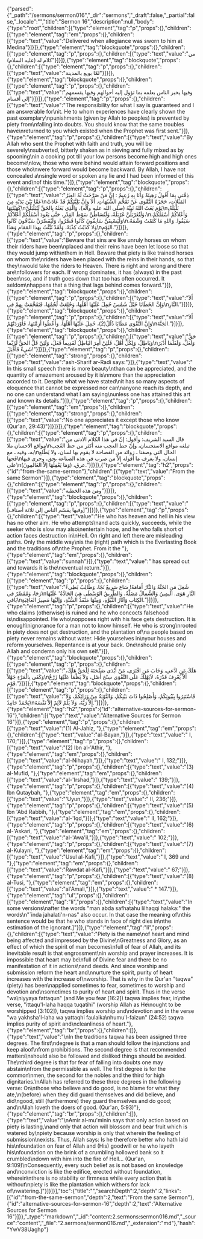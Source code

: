 {"parsed":{"_path":"/sermons/sermon016","_dir":"sermons","_draft":false,"_partial":false,"_locale":"","title":"Sermon 16","description":null,"body":{"type":"root","children":[{"type":"element","tag":"p","props":{},"children":[{"type":"element","tag":"em","props":{},"children":[{"type":"text","value":"Delivered when allegiance was sworn to him at Medina"}]}]},{"type":"element","tag":"blockquote","props":{},"children":[{"type":"element","tag":"p","props":{},"children":[{"type":"text","value":"من كلام له (عليه السلام)"}]}]},{"type":"element","tag":"blockquote","props":{},"children":[{"type":"element","tag":"p","props":{},"children":[{"type":"text","value":"لمّا بويع بالمدينة"}]}]},{"type":"element","tag":"blockquote","props":{},"children":[{"type":"element","tag":"p","props":{},"children":[{"type":"text","value":"وفيها يخبر الناس بعلمه بما تؤول إليه أحوالهم وفيها يقسمهم إلى أقسام"}]}]},{"type":"element","tag":"p","props":{},"children":[{"type":"text","value":"The responsibility for what I say is guaranteed and I am answerable for\nit. He to whom experiences have clearly shown the past exemplary\npunishments (given by Allah to peoples) is prevented by piety from\nfalling into doubts. You should know that the same troubles have\nreturned to you which existed when the Prophet was first sent."}]},{"type":"element","tag":"p","props":{},"children":[{"type":"text","value":"By Allah who sent the Prophet with faith and truth, you will be severely\nsubverted, bitterly shaken as in sieving and fully mixed as by spooning\nin a cooking pot till your low persons become high and high ones become\nlow, those who were behind would attain forward positions and those who\nwere forward would become backward. By Allah, I have not concealed a\nsingle word or spoken any lie and I had been informed of this event and\nof this time."}]},{"type":"element","tag":"blockquote","props":{},"children":[{"type":"element","tag":"p","props":{},"children":[{"type":"text","value":"ذِمَّتي بِمَا أَقُولُ رَهِينَةٌ وَأَنَا بِهِ زَعِيمٌ : إِنَّ مَنْ صَرَّحَتْ لَهُ العِبَرُ عَمَّا بَيْنَ يَدَيْهِ مِنَ\nالمَثُلاتِ، حَجَزَهُ التَّقْوَى عَنْ تَقَحُّمِ الشُّبُهَاتِ. أَلاَ وَإِنَّ بَلِيَّتَكُمْ قَدْ عَادَتْ كَهَيْئَتِهَا\nيَوْمَ بَعَثَ اللهُ نَبِيَّهُ (صلى الله عليه وآله)، وَالَّذِي بَعَثَهُ بِالحَقِّ لَتُبَلْبَلُنَّ\nبَلْبَلَةً، وَلَتُغَرْبَلُنَّ غَرْبَلَةً، وَلَتُسَاطُنَّ سَوْطَ القِدْرِ، حَتَّى يَعُودَ أَسْفَلُكُمْ أَعْلاَكُمْ،\nوَأَعْلاَكُمْ أَسْفَلَكُمْ، وَلَيَسْبِقَنَّ سَابِقُونَ كَانُوا قَصَّرُوا، وَلَيُقَصِّرَنَّ سَبَّاقُونَ كَانُوا\nسَبَقُوا. وَاللهِ مَا كَتَمْتُ وَشْمَةً، وَلا كَذَبْتُ كِذْبَةً، وَلَقَدْ نُبِّئْتُ بِهذا المَقامِ وَهذَا\nاليَوْمِ."}]}]},{"type":"element","tag":"p","props":{},"children":[{"type":"text","value":"Beware that sins are like unruly horses on whom their riders have been\nplaced and their reins have been let loose so that they would jump with\nthem in Hell. Beware that piety is like trained horses on whom the\nriders have been placed with the reins in their hands, so that they\nwould take the riders to Heaven. There is right and wrong and there are\nfollowers for each. If wrong dominates, it has (always) in the past been\nso, and if truth goes down that too has often occurred. It seldom\nhappens that a thing that lags behind comes forward."}]},{"type":"element","tag":"blockquote","props":{},"children":[{"type":"element","tag":"p","props":{},"children":[{"type":"text","value":"أَلاَ وَإِنَّ الخَطَايَا خَيْلٌ شُمُسٌ حُمِلَ عَلَيْهَا أَهْلُها، وَخُلِعَتْ لُجُمُهَا، فَتَقَحَّمَتْ بِهِمْ في\nالنَّارِ."}]}]},{"type":"element","tag":"blockquote","props":{},"children":[{"type":"element","tag":"p","props":{},"children":[{"type":"text","value":"أَلاَ وَإِنَّ التَّقْوَى مَطَايَا ذُلُلٌ(2)، حُمِلَ عَلَيْهَا أَهْلُهَا، وَأُعْطُوا أَزِمَّتَها، فَأَوْرَدَتْهُمُ\nالجَنَّةَ."}]}]},{"type":"element","tag":"blockquote","props":{},"children":[{"type":"element","tag":"p","props":{},"children":[{"type":"text","value":"حَقٌّ وَبَاطِلٌ، وَلِكُلٍّ أَهْلٌ، فَلَئِنْ أَمِرَ البَاطِلُ لَقَدِيماً فَعَلَ، وَلَئِنْ قَلَّ الحقُّ لَرُبَّما\nوَلَعَلَّ، وَلَقَلَّمَا أَدْبَرَ شَيءٌ فَأَقْبَلَ!"}]}]},{"type":"element","tag":"p","props":{},"children":[{"type":"element","tag":"strong","props":{},"children":[{"type":"text","value":"ash-Sharif ar-Radi says:"}]},{"type":"text","value":" In this small speech there is more beauty\nthan can be appreciated, and the quantity of amazement aroused by it is\nmore than the appreciation accorded to it. Despite what we have stated\nit has so many aspects of eloquence that cannot be expressed nor can\nanyone reach its depth, and no one can understand what I am saying\nunless one has attained this art and known its details."}]},{"type":"element","tag":"p","props":{},"children":[{"type":"element","tag":"em","props":{},"children":[{"type":"element","tag":"strong","props":{},"children":[{"type":"text","value":"No one appreciates it except those who know (Qur'an, 29:43)"}]}]}]},{"type":"element","tag":"blockquote","props":{},"children":[{"type":"element","tag":"p","props":{},"children":[{"type":"text","value":"قال السيد الشريف: وأقول: إنّ في هذا الكلام الادنى من مواقع الاحسان ملا\nتبلغه مواقع الاستحسان، وإنّ حظ العجب منه أكثر من حظ العُجب به، وفيه ـ مع\nالحال التي وصفنا ـ زوائد من الفصاحة لا يقوم بها لسان، ولا يَطَّلع فَجها\nإنسان، ولا يعرف ما أقوله إلاّ من ضرب في هذه الصناعة بحق، وجرى فيها على\nعرق، (وَمَا يَعْقِلُهَا إلاّ العَالمِونَ)."}]}]},{"type":"element","tag":"h2","props":{"id":"from-the-same-sermon"},"children":[{"type":"text","value":"From the same Sermon"}]},{"type":"element","tag":"blockquote","props":{},"children":[{"type":"element","tag":"p","props":{},"children":[{"type":"text","value":"ومن هذه الخطبة"}]}]},{"type":"element","tag":"blockquote","props":{},"children":[{"type":"element","tag":"p","props":{},"children":[{"type":"text","value":"[وفيها يقسّم الناس إلى ثلاثة أصناف]"}]}]},{"type":"element","tag":"p","props":{},"children":[{"type":"text","value":"He who has heaven and hell in his view has no other aim. He who attempts\nand acts quickly, succeeds, while the seeker who is slow may also\nentertain hope, and he who falls short of action faces destruction in\nHell. On right and left there are misleading paths. Only the middle way\nis the (right) path which is the Everlasting Book and the traditions of\nthe Prophet. From it the "},{"type":"element","tag":"em","props":{},"children":[{"type":"text","value":"sunnah"}]},{"type":"text","value":" has spread out and towards it is the\neventual return."}]},{"type":"element","tag":"blockquote","props":{},"children":[{"type":"element","tag":"p","props":{},"children":[{"type":"text","value":"شُغِلَ مَنِ الجَنَّةُ وَالنَّارُ أَمَامَهُ! سَاع سَرِيعٌ نَجَا، وَطَالِبٌ بَطِيءٌ رَجَا، وَمُقَصِّرٌ في\nالنَّارِ هَوَى. الَيمِينُ وَالشِّمالُ مَضَلَّةٌ، وَالطَّرِيقُ الوُسْطَى هِيَ الجَادَّةُ' عَلَيْهَا بَاقي\nالكِتَابِ وَآثَارُ النُّبُوَّةِ، وَمِنْهَا مَنْفَذُ السُّنَّةِ، وَإلَيْهَا مَصِيرُ العَاقِبَةِ."}]}]},{"type":"element","tag":"p","props":{},"children":[{"type":"text","value":"He who claims (otherwise) is ruined and he who concocts falsehood is\ndisappointed. He who\nopposes right with his face gets destruction. It is enough\nignorance for a man not to know himself. He who is strong\nrooted in piety does not get destruction, and the plantation of\na people based on piety never remains without water. Hide yourselves in\nyour houses and reform yourselves. Repentance is at your back. One\nshould praise only Allah and condemn only his own self."}]},{"type":"element","tag":"blockquote","props":{},"children":[{"type":"element","tag":"p","props":{},"children":[{"type":"text","value":"هَلَكَ مَنِ ادَّعى، وَخَابَ مَنِ افْتَرَى، مَنْ أَبْدَى صَفْحَتَهُ لِلْحَقِّ هَلَكَ، وَكَفَى بِالْمَرْءِ جَهْلاً\nأَلاَّ يَعْرِفَ قَدْرَهُ، لاَيَهْلِكُ عَلَى التَّقْوَى سِنْخ أَصْل، وَلاَ يَظْمَأُ عَلَيْهَا زَرْعُ قَوْم."}]}]},{"type":"element","tag":"blockquote","props":{},"children":[{"type":"element","tag":"p","props":{},"children":[{"type":"text","value":"فَاسْتَتِرُوا بِبُيُوتِكُمْ، وَأَصْلِحُوا ذَاتَ بَيْنِكُمْ، وَالتَّوْبَةُ مِنْ وَرَائِكُمْ، وَلاَ يَحْمَدْ حَامِدٌ\nإِلاَّ رَبَّهُ، وَلاَ يَلُمْ لاَئِمٌ إِلاَّ نَفْسَهُ."}]}]},{"type":"element","tag":"h2","props":{"id":"alternative-sources-for-sermon-16"},"children":[{"type":"text","value":"Alternative Sources for Sermon 16"}]},{"type":"element","tag":"p","props":{},"children":[{"type":"text","value":"(1) Al-Jahiz, "},{"type":"element","tag":"em","props":{},"children":[{"type":"text","value":"al-Bayan,"}]},{"type":"text","value":" I, 170;"}]},{"type":"element","tag":"p","props":{},"children":[{"type":"text","value":"(2) Ibn al-'Athir, "},{"type":"element","tag":"em","props":{},"children":[{"type":"text","value":"al-Nihayah,"}]},{"type":"text","value":" I, 132;"}]},{"type":"element","tag":"p","props":{},"children":[{"type":"text","value":"(3) al-Mufid, "},{"type":"element","tag":"em","props":{},"children":[{"type":"text","value":"al-'Irshad,"}]},{"type":"text","value":" 139;"}]},{"type":"element","tag":"p","props":{},"children":[{"type":"text","value":"(4) Ibn Qutaybah, "},{"type":"element","tag":"em","props":{},"children":[{"type":"text","value":"'Uyun,"}]},{"type":"text","value":" II, 236;"}]},{"type":"element","tag":"p","props":{},"children":[{"type":"text","value":"(5) Ibn 'Abd Rabbih, "},{"type":"element","tag":"em","props":{},"children":[{"type":"text","value":"al-'Iqd,"}]},{"type":"text","value":" II, 162;"}]},{"type":"element","tag":"p","props":{},"children":[{"type":"text","value":"(6) al-'Askari, "},{"type":"element","tag":"em","props":{},"children":[{"type":"text","value":"al-'Awa'il,"}]},{"type":"text","value":" 102;"}]},{"type":"element","tag":"p","props":{},"children":[{"type":"text","value":"(7) al-Kulayni, "},{"type":"element","tag":"em","props":{},"children":[{"type":"text","value":"Usul al-Kafi,"}]},{"type":"text","value":" I, 369 and "},{"type":"element","tag":"em","props":{},"children":[{"type":"text","value":"Rawdat al-Kafi,"}]},{"type":"text","value":" 67;"}]},{"type":"element","tag":"p","props":{},"children":[{"type":"text","value":"(8) al-Tusi, "},{"type":"element","tag":"em","props":{},"children":[{"type":"text","value":"al'Amali,"}]},{"type":"text","value":" * 147."}]},{"type":"element","tag":"ul","props":{},"children":[{"type":"element","tag":"li","props":{},"children":[{"type":"text","value":"In some versions\nafter the words \"man abda safhatahu lilhaqqi halaka:\" the words\n\"`inda jahalati'n-nas\" also occur. In that case the meaning of\nthis sentence would be that he who stands in face of right dies in\nthe estimation of the ignorant.]"}]},{"type":"element","tag":"li","props":{},"children":[{"type":"text","value":"Piety is the name\nof heart and mind being affected and impressed by the Divine\nGreatness and Glory, as an effect of which the spirit of man becomes\nfull of fear of Allah, and its inevitable result is that engrossment\nin worship and prayer increases. It is impossible that heart may be\nfull of Divine fear and there be no manifestation of it in actions\nand deeds. And since worship and submission reform the heart and\nnurture the spirit, purity of heart increases with the increase of\nworship. That is why in the Qur'an \"taqwa\" (piety) has been\napplied sometimes to fear, sometimes to worship and devotion and\nsometimes to purity of heart and spirit. Thus in the verse \"wa\niyyaya fattaqun\" (and Me you fear [16:2]) taqwa implies fear, in\nthe verse, \"ittaqu'l-laha haqqa tuqatihi\" (worship Allah as He\nought to be worshipped [3:102]), taqwa implies worship and\ndevotion and in the verse \"wa yakhsha'l-laha wa yattaqhi faulaika\nhumu'l-faizun\" (24:52) taqwa implies purity of spirit and\ncleanliness of heart."},{"type":"element","tag":"br","props":{},"children":[]},{"type":"text","value":"\nIn the traditions taqwa has been assigned three degrees. The first\ndegree is that a man should follow the injunctions and keep aloof\nfrom prohibitions. The second degree is that recommended matters\nshould also be followed and disliked things should be avoided. The\nthird degree is that for fear of falling into doubts one may abstain\nfrom the permissible as well. The first degree is for the common\nmen, the second for the nobles and the third for high dignitaries.\nAllah has referred to these three degrees in the following verse: On\nthose who believe and do good, is no blame for what they ate,\n(before) when they did guard themselves and did believe, and did\ngood, still (furthermore) they guard themselves and do good; and\nAllah loveth the doers of good. (Qur'an, 5:93)"},{"type":"element","tag":"br","props":{},"children":[]},{"type":"text","value":"\nAmir al-mu'minin says that only action based on piety is lasting,\nand only that action will blossom and bear fruit which is watered by\npiety because worship is only that wherein the feeling of submission\nexists. Thus, Allah says: Is he therefore better who hath laid his\nfoundation on fear of Allah and (His) goodwill or he who layeth his\nfoundation on the brink of a crumbling hollowed bank so it crumbled\ndown with him into the fire of Hell... (Qur'an, 9:109)\nConsequently, every such belief as is not based on knowledge and\nconviction is like the edifice, erected without foundation, wherein\nthere is no stability or firmness while every action that is without\npiety is like the plantation which withers for lack of\nwatering.]"}]}]}],"toc":{"title":"","searchDepth":2,"depth":2,"links":[{"id":"from-the-same-sermon","depth":2,"text":"From the same Sermon"},{"id":"alternative-sources-for-sermon-16","depth":2,"text":"Alternative Sources for Sermon 16"}]}},"_type":"markdown","_id":"content:2.sermons:sermon016.md","_source":"content","_file":"2.sermons/sermon016.md","_extension":"md"},"hash":"YwV38Uaghp"}